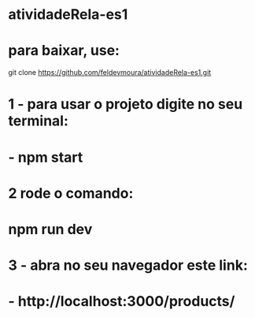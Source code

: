 # atividadeRela-es1


# para baixar, use:
  git clone https://github.com/feldevmoura/atividadeRela-es1.git
# 1 - para usar o projeto digite no seu terminal:
# - npm start
# 2 rode o comando: 
# npm run dev
# 3 - abra no seu navegador este link:
# - http://localhost:3000/products/